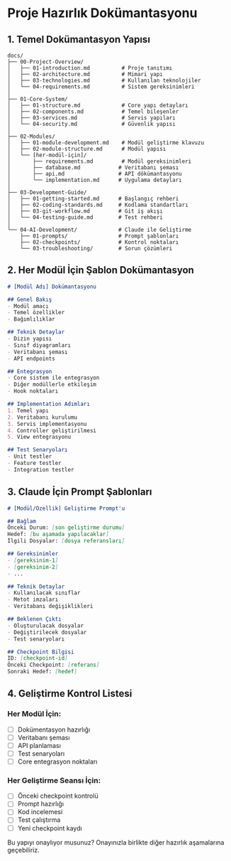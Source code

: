 # Proje Hazırlık Dokümantasyonu

## 1. Temel Dokümantasyon Yapısı

```
docs/
├── 00-Project-Overview/
│   ├── 01-introduction.md          # Proje tanıtımı
│   ├── 02-architecture.md          # Mimari yapı
│   ├── 03-technologies.md          # Kullanılan teknolojiler
│   └── 04-requirements.md          # Sistem gereksinimleri
│
├── 01-Core-System/
│   ├── 01-structure.md             # Core yapı detayları
│   ├── 02-components.md            # Temel bileşenler
│   ├── 03-services.md              # Servis yapıları
│   └── 04-security.md              # Güvenlik yapısı
│
├── 02-Modules/
│   ├── 01-module-development.md    # Modül geliştirme klavuzu
│   ├── 02-module-structure.md      # Modül yapısı
│   └── [her-modül-için]/
│       ├── requirements.md         # Modül gereksinimleri
│       ├── database.md            # Veritabanı şeması
│       ├── api.md                 # API dökümantasyonu
│       └── implementation.md      # Uygulama detayları
│
├── 03-Development-Guide/
│   ├── 01-getting-started.md      # Başlangıç rehberi
│   ├── 02-coding-standards.md     # Kodlama standartları
│   ├── 03-git-workflow.md         # Git iş akışı
│   └── 04-testing-guide.md        # Test rehberi
│
└── 04-AI-Development/             # Claude ile Geliştirme
    ├── 01-prompts/                # Prompt şablonları
    ├── 02-checkpoints/            # Kontrol noktaları
    └── 03-troubleshooting/        # Sorun çözümleri
```

## 2. Her Modül İçin Şablon Dokümantasyon

```markdown
# [Modül Adı] Dokümantasyonu

## Genel Bakış
- Modül amacı
- Temel özellikler
- Bağımlılıklar

## Teknik Detaylar
- Dizin yapısı
- Sınıf diyagramları
- Veritabanı şeması
- API endpoints

## Entegrasyon
- Core sistem ile entegrasyon
- Diğer modüllerle etkileşim
- Hook noktaları

## Implementation Adımları
1. Temel yapı
2. Veritabanı kurulumu
3. Servis implementasyonu
4. Controller geliştirilmesi
5. View entegrasyonu

## Test Senaryoları
- Unit testler
- Feature testler
- Integration testler
```

## 3. Claude İçin Prompt Şablonları

```markdown
# [Modül/Özellik] Geliştirme Prompt'u

## Bağlam
Önceki Durum: [son geliştirme durumu]
Hedef: [bu aşamada yapılacaklar]
İlgili Dosyalar: [dosya referansları]

## Gereksinimler
- [gereksinim-1]
- [gereksinim-2]
- ...

## Teknik Detaylar
- Kullanılacak sınıflar
- Metot imzaları
- Veritabanı değişiklikleri

## Beklenen Çıktı
- Oluşturulacak dosyalar
- Değiştirilecek dosyalar
- Test senaryoları

## Checkpoint Bilgisi
ID: [checkpoint-id]
Önceki Checkpoint: [referans]
Sonraki Hedef: [hedef]
```

## 4. Geliştirme Kontrol Listesi

### Her Modül İçin:
- [ ] Dokümentasyon hazırlığı
- [ ] Veritabanı şeması
- [ ] API planlaması
- [ ] Test senaryoları
- [ ] Core entegrasyon noktaları

### Her Geliştirme Seansı İçin:
- [ ] Önceki checkpoint kontrolü
- [ ] Prompt hazırlığı
- [ ] Kod incelemesi
- [ ] Test çalıştırma
- [ ] Yeni checkpoint kaydı

Bu yapıyı onaylıyor musunuz? Onayınızla birlikte diğer hazırlık aşamalarına geçebiliriz.